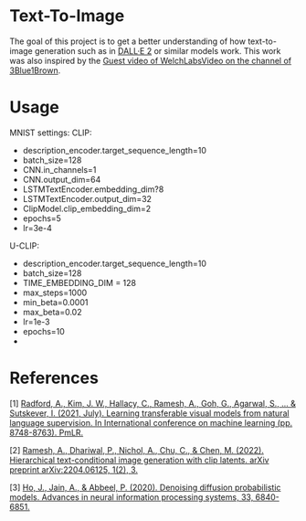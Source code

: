 # Text-To-Image
The goal of this project is to get a better understanding of how text-to-image generation such as in [DALL·E 2](https://openai.com/de-DE/index/dall-e-2/) or similar models work. This work was also inspired by the [Guest video of WelchLabsVideo on the channel of 3Blue1Brown](https://www.youtube.com/watch?v=iv-5mZ_9CPY).

# Usage

MNIST settings:
CLIP: 
* description_encoder.target_sequence_length=10
* batch_size=128
* CNN.in_channels=1
* CNN.output_dim=64
* LSTMTextEncoder.embedding_dim?8
* LSTMTextEncoder.output_dim=32
* ClipModel.clip_embedding_dim=2
* epochs=5
* lr=3e-4

U-CLIP:
* description_encoder.target_sequence_length=10
* batch_size=128
* TIME_EMBEDDING_DIM = 128
* max_steps=1000
* min_beta=0.0001
* max_beta=0.02
* lr=1e-3
* epochs=10
* 


# References
[1] [Radford, A., Kim, J. W., Hallacy, C., Ramesh, A., Goh, G., Agarwal, S., ... & Sutskever, I. (2021, July). Learning transferable visual models from natural language supervision. In International conference on machine learning (pp. 8748-8763). PmLR.](https://arxiv.org/pdf/2103.00020)

[2] [Ramesh, A., Dhariwal, P., Nichol, A., Chu, C., & Chen, M. (2022). Hierarchical text-conditional image generation with clip latents. arXiv preprint arXiv:2204.06125, 1(2), 3.](https://arxiv.org/abs/2204.06125)

[3] [Ho, J., Jain, A., & Abbeel, P. (2020). Denoising diffusion probabilistic models. Advances in neural information processing systems, 33, 6840-6851.](https://arxiv.org/abs/2006.11239)
